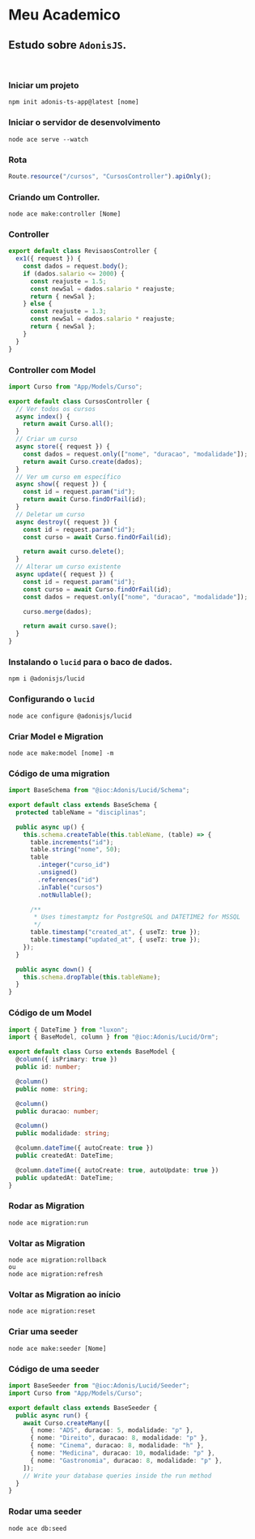 # Meu Academico

## Estudo sobre `AdonisJS`.

<br>

### Iniciar um projeto

    npm init adonis-ts-app@latest [nome]

### Iniciar o servidor de desenvolvimento

    node ace serve --watch

### Rota

```ts
Route.resource("/cursos", "CursosController").apiOnly();
```

### Criando um Controller.

    node ace make:controller [Nome]

### Controller

```ts
export default class RevisaosController {
  ex1({ request }) {
    const dados = request.body();
    if (dados.salario <= 2000) {
      const reajuste = 1.5;
      const newSal = dados.salario * reajuste;
      return { newSal };
    } else {
      const reajuste = 1.3;
      const newSal = dados.salario * reajuste;
      return { newSal };
    }
  }
}
```

### Controller com Model

```ts
import Curso from "App/Models/Curso";

export default class CursosController {
  // Ver todos os cursos
  async index() {
    return await Curso.all();
  }
  // Criar um curso
  async store({ request }) {
    const dados = request.only(["nome", "duracao", "modalidade"]);
    return await Curso.create(dados);
  }
  // Ver um curso em específico
  async show({ request }) {
    const id = request.param("id");
    return await Curso.findOrFail(id);
  }
  // Deletar um curso
  async destroy({ request }) {
    const id = request.param("id");
    const curso = await Curso.findOrFail(id);

    return await curso.delete();
  }
  // Alterar um curso existente
  async update({ request }) {
    const id = request.param("id");
    const curso = await Curso.findOrFail(id);
    const dados = request.only(["nome", "duracao", "modalidade"]);

    curso.merge(dados);

    return await curso.save();
  }
}
```

### Instalando o `lucid` para o baco de dados.

    npm i @adonisjs/lucid

### Configurando o `lucid`

    node ace configure @adonisjs/lucid

### Criar Model e Migration

    node ace make:model [nome] -m

### Código de uma migration

```ts
import BaseSchema from "@ioc:Adonis/Lucid/Schema";

export default class extends BaseSchema {
  protected tableName = "disciplinas";

  public async up() {
    this.schema.createTable(this.tableName, (table) => {
      table.increments("id");
      table.string("nome", 50);
      table
        .integer("curso_id")
        .unsigned()
        .references("id")
        .inTable("cursos")
        .notNullable();

      /**
       * Uses timestamptz for PostgreSQL and DATETIME2 for MSSQL
       */
      table.timestamp("created_at", { useTz: true });
      table.timestamp("updated_at", { useTz: true });
    });
  }

  public async down() {
    this.schema.dropTable(this.tableName);
  }
}
```

### Código de um Model

```ts
import { DateTime } from "luxon";
import { BaseModel, column } from "@ioc:Adonis/Lucid/Orm";

export default class Curso extends BaseModel {
  @column({ isPrimary: true })
  public id: number;

  @column()
  public nome: string;

  @column()
  public duracao: number;

  @column()
  public modalidade: string;

  @column.dateTime({ autoCreate: true })
  public createdAt: DateTime;

  @column.dateTime({ autoCreate: true, autoUpdate: true })
  public updatedAt: DateTime;
}
```

### Rodar as Migration

    node ace migration:run

### Voltar as Migration

    node ace migration:rollback
    ou
    node ace migration:refresh

### Voltar as Migration ao início

    node ace migration:reset

### Criar uma seeder

    node ace make:seeder [Nome]

### Código de uma seeder

```ts
import BaseSeeder from "@ioc:Adonis/Lucid/Seeder";
import Curso from "App/Models/Curso";

export default class extends BaseSeeder {
  public async run() {
    await Curso.createMany([
      { nome: "ADS", duracao: 5, modalidade: "p" },
      { nome: "Direito", duracao: 8, modalidade: "p" },
      { nome: "Cinema", duracao: 8, modalidade: "h" },
      { nome: "Medicina", duracao: 10, modalidade: "p" },
      { nome: "Gastronomia", duracao: 8, modalidade: "p" },
    ]);
    // Write your database queries inside the run method
  }
}
```

### Rodar uma seeder

    node ace db:seed
